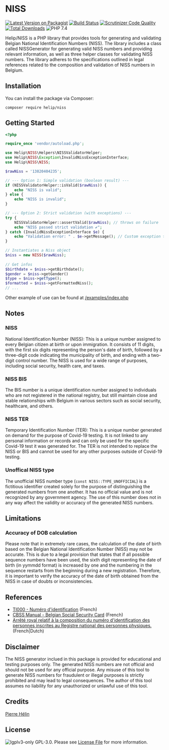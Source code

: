 NISS
==============

[![Latest Version on Packagist](https://img.shields.io/packagist/v/helip/niss.svg?style=flat-square)](https://packagist.org/packages/helip/niss) [![Build Status](https://scrutinizer-ci.com/g/helinp/helip-niss/badges/build.png?b=master)](https://scrutinizer-ci.com/g/helinp/helip-niss/build-status/master) [![Scrutinizer Code Quality](https://scrutinizer-ci.com/g/helinp/helip-niss/badges/quality-score.png?b=master)](https://scrutinizer-ci.com/g/helinp/helip-niss/?branch=master) [![Total Downloads](https://img.shields.io/packagist/dt/helip/niss.svg?style=flat-square)](https://packagist.org/packages/helip/niss) ![PHP 7.4](https://img.shields.io/badge/PHP-7.4-green)

Helip/NISS is a PHP library that provides tools for generating and validating Belgian National Identification Numbers (NISS). 
The library includes a class called NISSGenerator for generating valid NISS numbers and providing relevant information, as well as three helper classes for validating NISS numbers. The library adheres to the specifications outlined in legal references related to the composition and validation of NISS numbers in Belgium.

Installation
------------

You can install the package via Composer:
```shell
composer require helip/niss
```

Getting Started
---------------
```php
<?php

require_once 'vendor/autoload.php';

use Helip\NISS\Helpers\NISSValidatorHelper;
use Helip\NISS\Exception\InvalidNissExceptionInterface;
use Helip\NISS\NISS;

$rawNiss = '13820404235';

// --- Option 1: Simple validation (boolean result) ---
if (NISSValidatorHelper::isValid($rawNiss)) {
    echo "NISS is valid";
} else {
    echo "NISS is invalid";
}

// --- Option 2: Strict validation (with exceptions) ---
try {
    NISSValidatorHelper::assertValid($rawNiss); // throws on failure
    echo "NISS passed strict validation ✔️";
} catch (InvalidNissExceptionInterface $e) {
    echo "Validation error: " . $e->getMessage(); // Custom exception type
}

// Instantiates a Niss object
$niss = new NISS($rawNiss);
    
// Get infos
$birthdate = $niss->getBirthdate();
$gender = $niss->getGender()
$type = $niss->getType();
$formatted = $niss->getFormattedNiss();
// ...

```

Other example of use can be found at [/examples/index.php](/examples/index.php)

Notes
----

### NISS
National Identification Number (NISS): This is a unique number assigned to every Belgian citizen at birth or upon immigration. It consists of 11 digits, with the first six digits representing the person's date of birth, followed by a three-digit code indicating the municipality of birth, and ending with a two-digit control number. The NISS is used for a wide range of purposes, including social security, health care, and taxes.

### NISS BIS
The BIS number is a unique identification number assigned to individuals who are not registered in the national registry, but still maintain close and stable relationships with Belgium in various sectors such as social security, healthcare, and others.

### NISS TER
Temporary Identification Number (TER): This is a unique number generated on demand for the purpose of Covid-19 testing. It is not linked to any personal information or records and can only be used for the specific Covid-19 test it was generated for. The TER is not intended to replace the NISS or BIS and cannot be used for any other purposes outside of Covid-19 testing.

### Unoffical NISS type
The unofficial NISS number type (`const NISS::TYPE_UNOFFICIAL`) is a fictitious identifier created solely for the purpose of distinguishing the generated numbers from one another. It has no official value and is not recognized by any government agency. The use of this number does not in any way affect the validity or accuracy of the generated NISS numbers.


Limitations
-----------
### Accuracy of DOB calculation
Please note that in extremely rare cases, the calculation of the date of birth based on the Belgian National Identification Number (NISS) may not be accurate. This is due to a legal provision that states that if all possible sequence numbers have been used, the sixth digit representing the date of birth (in yymmdd format) is increased by one and the numbering in the sequence restarts from the beginning during a new registration. Therefore, it is important to verify the accuracy of the date of birth obtained from the NISS in case of doubts or inconsistencies.


References
----------

* [TI000 - Numéro d'identification](https://www.ibz.rrn.fgov.be/fileadmin/user_upload/fr/rn/instructions/liste-TI/TI000_Numero-identification.pdf) (French)
* [CBSS Manual - Belgian Social Security Card](https://www.ksz-bcss.fgov.be/sites/default/files/assets/services_et_support/cbss_manual_fr.pdf ) (French)
* [Arrêté royal relatif à la composition du numéro d'identification des personnes inscrites au Registre national des personnes physiques. ](https://www.ejustice.just.fgov.be/cgi_loi/change_lg.pl?language=fr&la=F&cn=1984040333&table_name=loi) (French|Dutch)

Disclaimer
--------

The NISS generator inclued in this package is provided for educational and testing purposes only. The generated NISS numbers are not official and should not be used for any official purpose. Any misuse of this tool to generate NISS numbers for fraudulent or illegal purposes is strictly prohibited and may lead to legal consequences. The author of this tool assumes no liability for any unauthorized or unlawful use of this tool.

Credits
-------
[Pierre Hélin](https://github.com/helinp)

License
-------
![lgplv3-only](https://www.gnu.org/graphics/lgplv3-88x31.png)
GPL-3.0. Please see [License File](https://www.gnu.org/licenses/lgpl-3.0.txt) for more information.